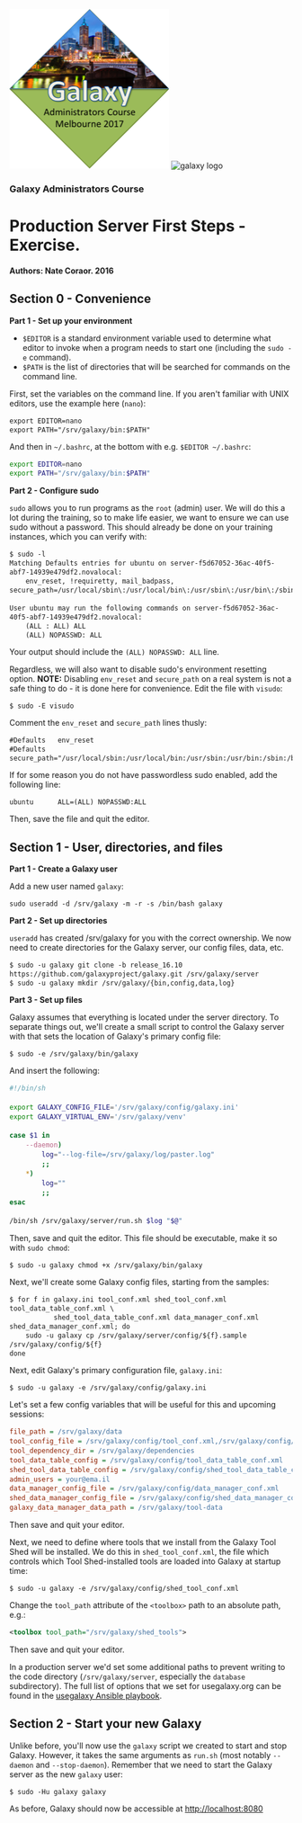 ![gatc2017_logo.png](../../docs/shared-images/gatc2017_logo.png) ![galaxy logo](../../docs/shared-images/galaxy_logo_25percent_transparent.png)

### Galaxy Administrators Course

# Production Server First Steps - Exercise.

#### Authors: Nate Coraor. 2016

## Section 0 - Convenience

**Part 1 - Set up your environment**

- `$EDITOR` is a standard environment variable used to determine what editor to invoke when a program needs to start one (including the `sudo -e` command).
- `$PATH` is the list of directories that will be searched for commands on the command line.

First, set the variables on the command line. If you aren't familiar with UNIX editors, use the example here (`nano`):

```console
export EDITOR=nano
export PATH="/srv/galaxy/bin:$PATH"
```

And then in `~/.bashrc`, at the bottom with e.g. `$EDITOR ~/.bashrc`:

```sh
export EDITOR=nano
export PATH="/srv/galaxy/bin:$PATH"
```

**Part 2 - Configure sudo**

`sudo` allows you to run programs as the `root` (admin) user. We will do this a lot during the training, so to make life easier, we want to ensure we can use sudo without a password. This should already be done on your training instances, which you can verify with:

```console
$ sudo -l
Matching Defaults entries for ubuntu on server-f5d67052-36ac-40f5-abf7-14939e479df2.novalocal:
    env_reset, !requiretty, mail_badpass, secure_path=/usr/local/sbin\:/usr/local/bin\:/usr/sbin\:/usr/bin\:/sbin\:/bin\:/snap/bin

User ubuntu may run the following commands on server-f5d67052-36ac-40f5-abf7-14939e479df2.novalocal:
    (ALL : ALL) ALL
    (ALL) NOPASSWD: ALL
```

Your output should include the `(ALL) NOPASSWD: ALL` line.

Regardless, we will also want to disable sudo's environment resetting option. **NOTE:** Disabling `env_reset` and `secure_path` on a real system is not a safe thing to do - it is done here for convenience. Edit the file with `visudo`:

```console
$ sudo -E visudo
```

Comment the `env_reset` and `secure_path` lines thusly:

```
#Defaults   env_reset
#Defaults   secure_path="/usr/local/sbin:/usr/local/bin:/usr/sbin:/usr/bin:/sbin:/bin:/snap/bin"
```

If for some reason you do not have passwordless sudo enabled, add the following line:

```
ubuntu      ALL=(ALL) NOPASSWD:ALL
```

Then, save the file and quit the editor.

## Section 1 - User, directories, and files

**Part 1 - Create a Galaxy user**

Add a new user named `galaxy`:

```console
sudo useradd -d /srv/galaxy -m -r -s /bin/bash galaxy
```

**Part 2 - Set up directories**

`useradd` has created /srv/galaxy for you with the correct ownership. We now need to create directories for the Galaxy server, our config files, data, etc.

```console
$ sudo -u galaxy git clone -b release_16.10 https://github.com/galaxyproject/galaxy.git /srv/galaxy/server
$ sudo -u galaxy mkdir /srv/galaxy/{bin,config,data,log}
```

**Part 3 - Set up files**

Galaxy assumes that everything is located under the server directory. To separate things out, we'll create a small script to control the Galaxy server with that sets the location of Galaxy's primary config file:

```console
$ sudo -e /srv/galaxy/bin/galaxy
```

And insert the following:

```sh
#!/bin/sh

export GALAXY_CONFIG_FILE='/srv/galaxy/config/galaxy.ini'
export GALAXY_VIRTUAL_ENV='/srv/galaxy/venv'

case $1 in
    --daemon)
        log="--log-file=/srv/galaxy/log/paster.log"
        ;;
    *)
        log=""
        ;;
esac

/bin/sh /srv/galaxy/server/run.sh $log "$@"
```

Then, save and quit the editor. This file should be executable, make it so with `sudo chmod`:

```console
$ sudo -u galaxy chmod +x /srv/galaxy/bin/galaxy
```

Next, we'll create some Galaxy config files, starting from the samples:

```console
$ for f in galaxy.ini tool_conf.xml shed_tool_conf.xml tool_data_table_conf.xml \
           shed_tool_data_table_conf.xml data_manager_conf.xml shed_data_manager_conf.xml; do
    sudo -u galaxy cp /srv/galaxy/server/config/${f}.sample /srv/galaxy/config/${f}
done
```

Next, edit Galaxy's primary configuration file, `galaxy.ini`:

```console
$ sudo -u galaxy -e /srv/galaxy/config/galaxy.ini
```

Let's set a few config variables that will be useful for this and upcoming sessions:

```ini
file_path = /srv/galaxy/data
tool_config_file = /srv/galaxy/config/tool_conf.xml,/srv/galaxy/config/shed_tool_conf.xml
tool_dependency_dir = /srv/galaxy/dependencies
tool_data_table_config = /srv/galaxy/config/tool_data_table_conf.xml
shed_tool_data_table_config = /srv/galaxy/config/shed_tool_data_table_conf.xml
admin_users = your@ema.il
data_manager_config_file = /srv/galaxy/config/data_manager_conf.xml
shed_data_manager_config_file = /srv/galaxy/config/shed_data_manager_conf.xml
galaxy_data_manager_data_path = /srv/galaxy/tool-data
```

Then save and quit your editor.

Next, we need to define where tools that we install from the Galaxy Tool Shed will be installed. We do this in `shed_tool_conf.xml`, the file which controls which Tool Shed-installed tools are loaded into Galaxy at startup time:

```console
$ sudo -u galaxy -e /srv/galaxy/config/shed_tool_conf.xml
```

Change the `tool_path` attribute of the `<toolbox>` path to an absolute path, e.g.:

```xml
<toolbox tool_path="/srv/galaxy/shed_tools">
```

Then save and quit your editor.

In a production server we'd set some additional paths to prevent writing to the code directory (`/srv/galaxy/server`, especially the `database` subdirectory). The full list of options that we set for usegalaxy.org can be found in the [usegalaxy Ansible playbook](https://github.com/galaxyproject/usegalaxy-playbook/blob/7bd0ad190d148494f9430b23b1f9ab68e9936524/production/group_vars/galaxyservers.yml#L93).

## Section 2 - Start your new Galaxy

Unlike before, you'll now use the `galaxy` script we created to start and stop Galaxy. However, it takes the same arguments as `run.sh` (most notably `--daemon` and `--stop-daemon`). Remember that we need to start the Galaxy server as the new `galaxy` user:

```console
$ sudo -Hu galaxy galaxy
```

As before, Galaxy should now be accessible at [http://localhost:8080](http://localhost:8080)
